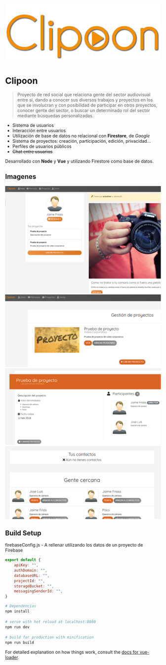 ![Main logo](/img/clipoon.png)
# Clipoon

> Proyecto de red social que relaciona gente del sector audiovisual entre sí, dando a conocer sus diversos trabajos y proyectos en los que se involucran y con posibilidad de participar en otros proyectos, conocer gente del sector, o buscar un determinado rol del sector mediante búsquedas personalizadas.

* Sistema de usuarios
* Interacción entre usuarios
* Utilización de base de datos no relacional con **Firestore**, de *Google*
* Sistema de proyectos: creación, participación, edición, privacidad...
* Perfiles de usuarios públicos
* ~~Chat entre usuarios~~

Desarrollado con **Node** y **Vue** y utilizando Firestore como base de datos.

## Imagenes
![Pagina principal](/img/clipoon3.PNG)
![Gestion de proyectos](/img/clipoon1.PNG)
![Visualización de proyectos](/img/clipoon2.PNG)
![Interacción entre usuarios](/img/clipoon4.PNG)

## Build Setup
firebaseConfig.js - A rellenar utilizando los datos de un proyecto de Firebase
```javascript
export default {
    apiKey: "",
    authDomain: "",
    databaseURL: "",
    projectId: "",
    storageBucket: "",
    messagingSenderId: "",
}
```

``` bash
# Dependencias
npm install

# serve with hot reload at localhost:8080
npm run dev

# build for production with minification
npm run build
```

For detailed explanation on how things work, consult the [docs for vue-loader](http://vuejs.github.io/vue-loader).
